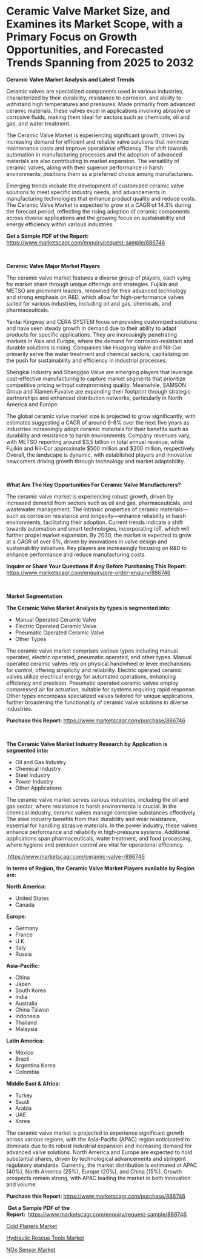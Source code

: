 <p><h1>Ceramic Valve Market Size, and Examines its Market Scope, with a Primary Focus on Growth Opportunities, and Forecasted Trends Spanning from 2025 to 2032</h1></p><p><strong>Ceramic Valve Market Analysis and Latest Trends</strong></p>
<p><p>Ceramic valves are specialized components used in various industries, characterized by their durability, resistance to corrosion, and ability to withstand high temperatures and pressures. Made primarily from advanced ceramic materials, these valves excel in applications involving abrasive or corrosive fluids, making them ideal for sectors such as chemicals, oil and gas, and water treatment.</p><p>The Ceramic Valve Market is experiencing significant growth, driven by increasing demand for efficient and reliable valve solutions that minimize maintenance costs and improve operational efficiency. The shift towards automation in manufacturing processes and the adoption of advanced materials are also contributing to market expansion. The versatility of ceramic valves, along with their superior performance in harsh environments, positions them as a preferred choice among manufacturers.</p><p>Emerging trends include the development of customized ceramic valve solutions to meet specific industry needs, and advancements in manufacturing technologies that enhance product quality and reduce costs. The Ceramic Valve Market is expected to grow at a CAGR of 14.3% during the forecast period, reflecting the rising adoption of ceramic components across diverse applications and the growing focus on sustainability and energy efficiency within various industries.</p></p>
<p><strong>Get a Sample PDF of the Report:&nbsp;</strong> <a href="https://www.marketscagr.com/enquiry/request-sample/886746?utm_campaign=2136&utm_medium=2&utm_source=Github&utm_content=ia&utm_term=08042025&utm_id=ceramic-valve">https://www.marketscagr.com/enquiry/request-sample/886746</a></p>
<p>&nbsp;</p>
<p><strong>Ceramic Valve Major Market Players</strong></p>
<p><p>The ceramic valve market features a diverse group of players, each vying for market share through unique offerings and strategies. Fujikin and METSO are prominent leaders, renowned for their advanced technology and strong emphasis on R&D, which allow for high-performance valves suited for various industries, including oil and gas, chemicals, and pharmaceuticals.</p><p>Yantai Kingway and CERA SYSTEM focus on providing customized solutions and have seen steady growth in demand due to their ability to adapt products for specific applications. They are increasingly penetrating markets in Asia and Europe, where the demand for corrosion-resistant and durable solutions is rising. Companies like Huagong Valve and Nil-Cor primarily serve the water treatment and chemical sectors, capitalizing on the push for sustainability and efficiency in industrial processes.</p><p>Shengkai Industry and Shanggao Valve are emerging players that leverage cost-effective manufacturing to capture market segments that prioritize competitive pricing without compromising quality. Meanwhile, SAMSON Group and Xiamen Fuvalve are expanding their footprint through strategic partnerships and enhanced distribution networks, particularly in North America and Europe.</p><p>The global ceramic valve market size is projected to grow significantly, with estimates suggesting a CAGR of around 6-8% over the next five years as industries increasingly adopt ceramic materials for their benefits such as durability and resistance to harsh environments. Company revenues vary, with METSO reporting around $3.5 billion in total annual revenue, while Fujikin and Nil-Cor approximate $500 million and $200 million, respectively. Overall, the landscape is dynamic, with established players and innovative newcomers driving growth through technology and market adaptability.</p></p>
<p>&nbsp;</p>
<p><strong>What Are The Key Opportunities For Ceramic Valve Manufacturers?</strong></p>
<p><p>The ceramic valve market is experiencing robust growth, driven by increased demand from sectors such as oil and gas, pharmaceuticals, and wastewater management. The intrinsic properties of ceramic materials—such as corrosion resistance and longevity—enhance reliability in harsh environments, facilitating their adoption. Current trends indicate a shift towards automation and smart technologies, incorporating IoT, which will further propel market expansion. By 2030, the market is expected to grow at a CAGR of over 6%, driven by innovations in valve design and sustainability initiatives. Key players are increasingly focusing on R&D to enhance performance and reduce manufacturing costs.</p></p>
<p><strong>Inquire or Share Your Questions If Any Before Purchasing This Report:</strong> <a href="https://www.marketscagr.com/enquiry/pre-order-enquiry/886746?utm_campaign=2136&utm_medium=2&utm_source=Github&utm_content=ia&utm_term=08042025&utm_id=ceramic-valve">https://www.marketscagr.com/enquiry/pre-order-enquiry/886746</a></p>
<p>&nbsp;</p>
<p><strong>Market Segmentation</strong></p>
<p><strong>The Ceramic Valve Market Analysis by types is segmented into:</strong></p>
<p><ul><li>Manual Operated Ceramic Valve</li><li>Electric Operated Ceramic Valve</li><li>Pneumatic Operated Ceramic Valve</li><li>Other Types</li></ul></p>
<p><p>The ceramic valve market comprises various types including manual operated, electric operated, pneumatic operated, and other types. Manual operated ceramic valves rely on physical handwheel or lever mechanisms for control, offering simplicity and reliability. Electric operated ceramic valves utilize electrical energy for automated operations, enhancing efficiency and precision. Pneumatic operated ceramic valves employ compressed air for actuation, suitable for systems requiring rapid response. Other types encompass specialized valves tailored for unique applications, further broadening the functionality of ceramic valve solutions in diverse industries.</p></p>
<p><strong>Purchase this Report:&nbsp;</strong><a href="https://www.marketscagr.com/purchase/886746?utm_campaign=2136&utm_medium=2&utm_source=Github&utm_content=ia&utm_term=08042025&utm_id=ceramic-valve">https://www.marketscagr.com/purchase/886746</a></p>
<p>&nbsp;</p>
<p><strong>The Ceramic Valve Market Industry Research by Application is segmented into:</strong></p>
<p><ul><li>Oil and Gas Industry</li><li>Chemical Industry</li><li>Steel Industry</li><li>Power Industry</li><li>Other Applications</li></ul></p>
<p><p>The ceramic valve market serves various industries, including the oil and gas sector, where resistance to harsh environments is crucial. In the chemical industry, ceramic valves manage corrosive substances effectively. The steel industry benefits from their durability and wear resistance, essential for handling abrasive materials. In the power industry, these valves enhance performance and reliability in high-pressure systems. Additional applications span pharmaceuticals, water treatment, and food processing, where hygiene and precision control are vital for operational efficiency.</p></p>
<p><a href="https://www.marketscagr.com/ceramic-valve-r886746?utm_campaign=2136&utm_medium=2&utm_source=Github&utm_content=ia&utm_term=08042025&utm_id=ceramic-valve">&nbsp;https://www.marketscagr.com/ceramic-valve-r886746</a></p>
<p><strong>In terms of Region, the Ceramic Valve Market Players available by Region are:</strong></p>
<p>
    <p> <strong> North America: </strong>
        <ul>
            <li>United States</li>
            <li>Canada</li>
        </ul>
        </p> 
    <p> <strong> Europe: </strong>
        <ul>
            <li>Germany</li>
            <li>France</li>
            <li>U.K.</li>
            <li>Italy</li>
            <li>Russia</li>
        </ul>
        </p> 
    <p> <strong> Asia-Pacific: </strong>
        <ul>
            <li>China</li>
            <li>Japan</li>
            <li>South Korea</li>
            <li>India</li>
            <li>Australia</li>
            <li>China Taiwan</li>
            <li>Indonesia</li>
            <li>Thailand</li>
            <li>Malaysia</li>
        </ul>
        </p> 
    <p> <strong> Latin America: </strong>
        <ul>
            <li>Mexico</li>
            <li>Brazil</li>
            <li>Argentina Korea</li>
            <li>Colombia</li>
        </ul>
        </p> 
    <p> <strong> Middle East & Africa: </strong>
        <ul>
            <li>Turkey</li>
            <li>Saudi</li>
            <li>Arabia</li>
            <li>UAE</li>
            <li>Korea</li>
        </ul>
    </p>
    </p>
<p><p>The ceramic valve market is projected to experience significant growth across various regions, with the Asia-Pacific (APAC) region anticipated to dominate due to its robust industrial expansion and increasing demand for advanced valve solutions. North America and Europe are expected to hold substantial shares, driven by technological advancements and stringent regulatory standards. Currently, the market distribution is estimated at APAC (40%), North America (25%), Europe (20%), and China (15%). Growth prospects remain strong, with APAC leading the market in both innovation and volume.</p></p>
<p><strong>Purchase this Report: </strong><a href="https://www.marketscagr.com/purchase/886746?utm_campaign=2136&utm_medium=2&utm_source=Github&utm_content=ia&utm_term=08042025&utm_id=ceramic-valve">https://www.marketscagr.com/purchase/886746</a></p>
<p>&nbsp;<strong>Get a Sample PDF of the Report:&nbsp;&nbsp;</strong><a href="https://www.marketscagr.com/enquiry/request-sample/886746?utm_campaign=2136&utm_medium=2&utm_source=Github&utm_content=ia&utm_term=08042025&utm_id=ceramic-valve">https://www.marketscagr.com/enquiry/request-sample/886746</a></p>
<p><strong></strong></p>
<p><p><a href="https://github.com/janotjuljo/Market-Research-Report-List-1/blob/main/cold-planers-market.md?utm_campaign=2136&utm_medium=2&utm_source=Github&utm_content=ia&utm_term=08042025&utm_id=ceramic-valve">Cold Planers Market</a></p><p><a href="https://github.com/laingragle95/Market-Research-Report-List-1/blob/main/hydraulic-rescue-tools-market.md?utm_campaign=2136&utm_medium=2&utm_source=Github&utm_content=ia&utm_term=08042025&utm_id=ceramic-valve">Hydraulic Rescue Tools Market</a></p><p><a href="https://github.com/uripeachrii/Market-Research-Report-List-1/blob/main/nox-sensor-market.md?utm_campaign=2136&utm_medium=2&utm_source=Github&utm_content=ia&utm_term=08042025&utm_id=ceramic-valve">NOx Sensor Market</a></p></p>